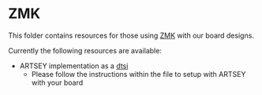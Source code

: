 # ZMK

This folder contains resources for those using [ZMK](https://zmkfirmware.dev/) with our board designs.

Currently the following resources are available:

- ARTSEY implementation as a [dtsi](artsey.dtsi)
  - Please follow the instructions within the file to setup with ARTSEY with your board
